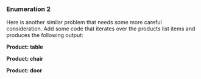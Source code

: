 ### Enumeration 2
Here is another similar problem that needs some more careful consideration. Add some code that iterates over the products list items and produces the following output:

**Product: table**

**Product: chair**

**Product: door**